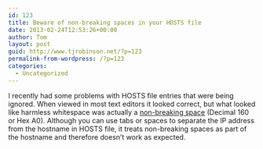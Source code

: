 ```yaml
---
id: 123
title: Beware of non-breaking spaces in your HOSTS file
date: 2013-02-24T12:53:26+00:00
author: Tom
layout: post
guid: http://www.tjrobinson.net/?p=123
permalink-from-wordpress: /?p=123
categories:
  - Uncategorized
---
```

I recently had some problems with HOSTS file entries that were being ignored. When viewed in most text editors it looked correct, but what looked like harmless whitespace was actually a [non-breaking space](http://en.wikipedia.org/wiki/Non-breaking_space) (Decimal 160 or Hex A0). Although you can use tabs or spaces to separate the IP address from the hostname in HOSTS file, it treats non-breaking spaces as part of the hostname and therefore doesn’t work as expected.